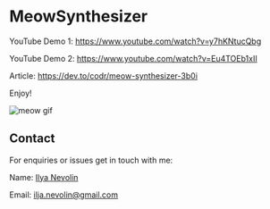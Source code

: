 # MeowSynthesizer

YouTube Demo 1: https://www.youtube.com/watch?v=y7hKNtucQbg

YouTube Demo 2: https://www.youtube.com/watch?v=Eu4TOEb1xII

Article: https://dev.to/codr/meow-synthesizer-3b0i

Enjoy!

![meow gif](https://res.cloudinary.com/practicaldev/image/fetch/s--VxWNIYdF--/c_imagga_scale,f_auto,fl_progressive,h_420,q_66,w_1000/https://dev-to-uploads.s3.amazonaws.com/i/81sagi0vpjb9dmx2ooju.gif)

## Contact

For enquiries or issues get in touch with me:

Name: [Ilya Nevolin](https://www.linkedin.com/in/iljanevolin/)

Email: ilja.nevolin@gmail.com
